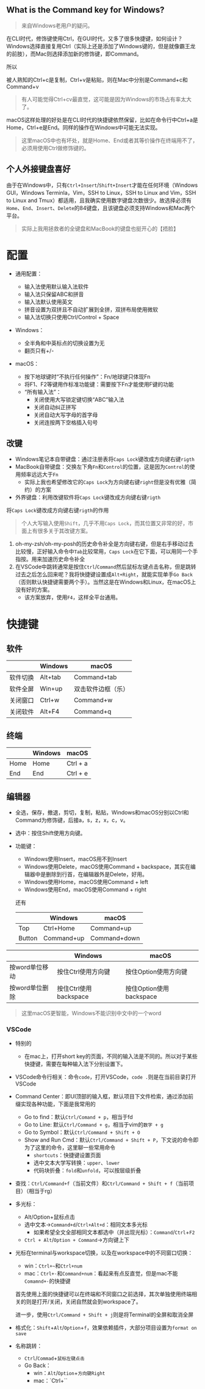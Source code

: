 ## What is the Command key for Windows?
>来自Windows老用户的疑问。

在CLI时代，修饰键使用Ctrl，在GUI时代，又多了很多快捷键，如何设计？Windows选择直接复用Ctrl（实际上还是添加了Windows键的，但是就像霸王龙的前肢），而Mac则选择添加新的修饰键，即Command。

所以

被人熟知的Ctrl+c是复制，Ctrl+v是粘贴，则在Mac中分别是Command+c和Command+v
>有人可能觉得Ctrl+cv最直觉，这可能是因为Windows的市场占有率太大了。

macOS这样处理的好处是在CLI时代的快捷键依然保留，比如在命令行中Ctrl+a是Home，Ctrl+e是End。同样的操作在Windows中可能无法实现。
>这里macOS中也有坏处，就是Home、End或者其等价操作在终端用不了，必须用使用Ctrl做修饰键的。

## 个人外接键盘喜好

由于在Windows中，只有`Ctrl+Insert`/`Shift+Insert`才能在任何环境（Windows GUI，Windows Terminla，Vim，SSH to Linux，SSH to Linux and Vim，SSH to Linux and Tmux）都适用，且我确实使用数字键盘次数很少。故选择必须有`Home`、`End`、`Insert`、`Delete`的84键盘，且该键盘必须支持Windows和Mac两个平台。
>实际上我用拯救者的全键盘和MacBook的键盘也挺开心的【捂脸】

# 配置

+ 通用配置：
    + 输入法使用默认输入法软件
    + 输入法只保留ABC和拼音
    + 输入法默认使用英文
    + 拼音设置为双拼且不自动扩展到全拼，双拼布局使用微软
    + 输入法切换只使用Ctrl/Control + Space

+ Windows：
    + 全半角和中英标点的切换设置为无
    + 翻页只有+/-
+ macOS：
    + 按下地球键时“不执行任何操作”：Fn/地球键只体现Fn
    + 将F1、F2等键用作标准功能键：需要按下Fn才能使用F键的功能
    + “所有输入法”：
        + 关闭使用大写锁定键切换“ABC”输入法
        + 关闭自动纠正拼写
        + 关闭自动大写字母的首字母
        + 关闭连按两下空格插入句号

## 改键

+ Windows笔记本自带键盘：通过注册表将`Caps Lock`键改成方向键右键`rigth`
+ MacBook自带键盘：交换左下角`Fn`和`Control`的位置，这是因为`Control`的使用频率远远大于`Fn`
    + 实际上我也希望修改它的`Caps Lock`为方向键右键`right`但是没有优雅（简约）的方案
+ 外界键盘：利用改键软件将`Caps Lock`键改成方向键右键`rigth`

将`Caps Lock`键改成方向键右键`rigth`的作用
>个人大写输入使用`Shift`，几乎不用`Caps Lock`，而其位置又非常的好，市面上有很多关于其改键方案。

1. oh-my-zsh/oh-my-posh的历史命令补全是方向键右键，但是右手移动过去比较慢，正好输入命令中`Tab`比较常用，`Caps Lock`在它下面，可以用同一个手指按。用来加速历史命令补全
2. 在VSCode中跳转通常是按住`Ctrl`/`Command`然后鼠标左键点击名称，但是跳转过去之后怎么回来呢？我将快捷键设置成`Alt+Right`，就能实现单手`Go Back`（否则默认快捷键需要两个手）。当然这是在Windows和Linux，在macOS上没有好的方案。
    + 该方案放弃，使用`F4`，这样全平台通用。

# 快捷键

## 软件

|      | Windows | macOS       |
| ---- | ------- | ----------- |
| 软件切换 | Alt+tab | Command+tab |
| 软件全屏 | Win+up  | 双击软件边框（乐）   |
| 关闭窗口 | Ctrl+w  | Command+w   |
| 关闭软件 | Alt+F4  | Command+q   |

## 终端

|      | Windows | macOS    |
| ---- | ------- | -------- |
| Home | Home    | Ctrl + a |
| End  | End     | Ctrl + e |

## 编辑器

+ 全选，保存，撤退，剪切，复制，粘贴，Windows和macOS分别以Ctrl和Command为修饰键，后接a，s，z，x，c，v。
+ 选中：按住Shift使用方向键。
+ 功能键：
    + Windows使用Insert，macOS用不到Insert
    + Windows使用Delete，macOS使用Command + backspace，其实在编辑器中是删除到行首，在编辑器外是Delete，好用。
    + Windows使用Home，macOS使用Command + left
    + Windows使用End，macOS使用Command + right

    还有

    |        | Windows    | macOS        |
    | ------ | ---------- | ------------ |
    | Top    | Ctrl+Home  | Command+up   |
    | Button | Command+up | Command+down |

|           | Windows           | macOS               |
| --------- | ----------------- | ------------------- |
| 按word单位移动 | 按住Ctrl使用方向键       | 按住Option使用方向键       |
| 按word单位删除 | 按住Ctrl使用backspace | 按住Option使用backspace |
>这里macOS更智能，Windows不能识别中文中的一个word

### VSCode

+ 特别的
    + 在mac上，打开short key的页面，不同的输入法是不同的。所以对于某些快捷键，需要在每种输入法下分别设置下。

+ VSCode命令行相关：命令`code`，打开VSCode，`code .`则是在当前目录打开VSCode
+ Command Center：即UI顶部的输入框，默认项目下文件检索，通过添加前缀实现各种功能，下面是我常用的
    + Go to find：默认`Ctrl/Comand + p`，相当于fd
	+ Go to Line:  默认`Ctrl/Command + g`，相当于vim的`数字 + g`
	+ Go to Symbol：默认`Ctrl/Command + Shift + O`
	+ Show and Run Cmd：默认`Ctrl/Command + Shift + P`，下文说的命令即为了这里的命令，这里聊一些常用命令
		+ `shortcuts`：快捷键设置页面
		+ 选中文本大学写转换：`upper`、`lower`
		+ 代码块折叠：`fold`和`unfold`，可以按层级折叠

+ 查找：`Ctrl/Command+f`（当前文件）和`Ctrl/Command + Shift + f`（当前项目）（相当于rg）
+ 多光标：
    + Alt/Option+鼠标点击
    + 选中文本->`Command+d`/`Ctrl+Alt+d`：相同文本多光标
        + 如果希望全文全部相同文本都选中（并出现光标）：`Command`/`Ctrl`+`F2`
    + `Ctrl + Alt`/`Option + Command`->方向键上下

+ 光标在terminal与workspace切换，以及在workspace中的不同窗口切换：
    + win：`Ctrl+~`和`Ctrl+num`
    + mac：`Ctrl+·`和`Command+num`：看起来有点反直觉，但是mac不能`Comamnd+·`的快捷键

    首先使用上面的快捷键可以在终端和不同窗口之前选择，其次单独使用终端相关的则是打开/关闭，关闭自然就会到workspace了。

    进一步，使用`Ctrl/Command + Shift + j`则是将Terminal的全屏和取消全屏

+ 格式化：`Shift`+`Alt`/`Option`+`f`，效果依赖插件，大部分项目设置为`format on save`

+ 名称跳转：
    + `Ctrl`/`Commad`+`鼠标左键点击`
    + Go Back：
        + win：`Alt`/`Option`+`方向键Right`
        + mac：`Ctrl+``
